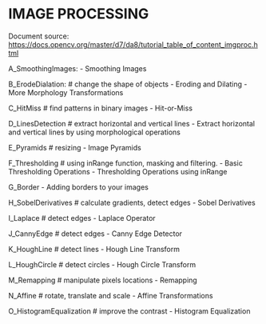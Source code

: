 # IMAGE PROCESSING
Document source: https://docs.opencv.org/master/d7/da8/tutorial_table_of_content_imgproc.html

A_SmoothingImages: 
	- Smoothing Images

B_ErodeDialation: 
	#  change the shape of objects
	- Eroding and Dilating
	- More Morphology Transformations

C_HitMiss
	# find patterns in binary images
	- Hit-or-Miss

D_LinesDetection
	# extract horizontal and vertical lines
	- Extract horizontal and vertical lines by using morphological operations

E_Pyramids
	# resizing
	- Image Pyramids

F_Thresholding
	# using inRange function, masking and filtering.
	- Basic Thresholding Operations
	- Thresholding Operations using inRange

G_Border
	- Adding borders to your images

H_SobelDerivatives
	# calculate gradients, detect edges
	- Sobel Derivatives

I_Laplace
	# detect edges
	- Laplace Operator

J_CannyEdge
	# detect edges
	- Canny Edge Detector

K_HoughLine
	# detect lines
	- Hough Line Transform

L_HoughCircle 
	# detect circles
	- Hough Circle Transform

M_Remapping 
	# manipulate pixels locations
	- Remapping

N_Affine
	# rotate, translate and scale
	- Affine Transformations

O_HistogramEqualization
	# improve the contrast
	- Histogram Equalization

